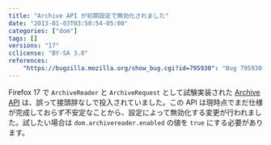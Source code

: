 ```yaml
---
title: "Archive API が初期設定で無効化されました"
date: "2013-01-03T03:50:54-05:00"
categories: ["dom"]
tags: []
versions: "17"
cclicense: "BY-SA 3.0"
references:
    "https://bugzilla.mozilla.org/show_bug.cgi?id=795930": "Bug 795930 – ArchiveReader should live behind a pref"
---
```

Firefox 17 で `ArchiveReader` と `ArchiveRequest` として試験実装された [Archive API](https://dev.mozilla.jp/2012/08/archive-api-experimental-implement/) は、誤って接頭辞なしで投入されていました。この API は現時点でまだ仕様が完成しておらず不安定なことから、設定によって無効化する変更が行われました。試したい場合は `dom.archivereader.enabled` の値を `true` にする必要があります。
